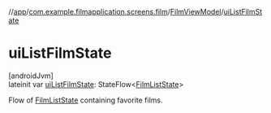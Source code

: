//[app](../../../index.md)/[com.example.filmapplication.screens.film](../index.md)/[FilmViewModel](index.md)/[uiListFilmState](ui-list-film-state.md)

# uiListFilmState

[androidJvm]\
lateinit var [uiListFilmState](ui-list-film-state.md): StateFlow&lt;[FilmListState](../-film-list-state/index.md)&gt;

Flow of [FilmListState](../-film-list-state/index.md) containing favorite films.

